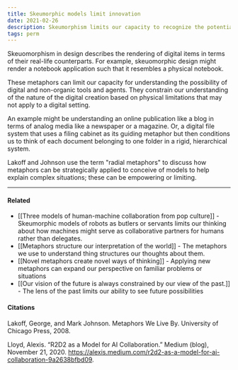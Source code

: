 ```yaml
---
title: Skeumorphic models limit innovation
date: 2021-02-26
description: Skeumorphism limits our capacity to recognize the potential of digital creation by holding us in thrall to physical limitations. 
tags: perm
---
```


Skeuomorphism in design describes the rendering of digital items in terms of their real-life counterparts. For example, skeuomorphic design might render a notebook application such that it resembles a physical notebook. 

These metaphors can limit our capacity for understanding the possibility of digital and non-organic tools and agents. They constrain our understanding of the nature of the digital creation based on physical limitations that may not apply to a digital setting. 

An example might be understanding an online publication like a blog in terms of analog media like a newspaper or a magazine. Or, a digital file system that uses a filing cabinet as its guiding metaphor but then conditions us to think of each document belonging to one folder in a rigid, hierarchical system. 

Lakoff and Johnson use the term "radial metaphors" to discuss how metaphors can be strategically applied to conceive of models to help explain complex situations; these can be empowering or limiting.

---
#### Related
- [[Three models of human-machine collaboration from pop culture]] - Skeumorphic models of robots as butlers or servants limits our thinking about how machines might serve as collaborative partners for humans rather than delegates.
- [[Metaphors structure our interpretation of the world]] - The metaphors we use to understand thing structures our thoughts about them. 
- [[Novel metaphors create novel ways of thinking]] - Applying new metaphors can expand our perspective on familiar problems or situations
- [[Our vision of the future is always constrained by our view of the past.]] - The lens of the past limits our ability to see future possibilities


#### Citations
Lakoff, George, and Mark Johnson. Metaphors We Live By. University of Chicago Press, 2008.

Lloyd, Alexis. “R2D2 as a Model for AI Collaboration.” Medium (blog), November 21, 2020. https://alexis.medium.com/r2d2-as-a-model-for-ai-collaboration-9a2638bfbd09.
